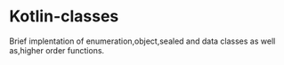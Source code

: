 # Kotlin-classes
Brief implentation of enumeration,object,sealed and data classes as well as,higher order functions.
